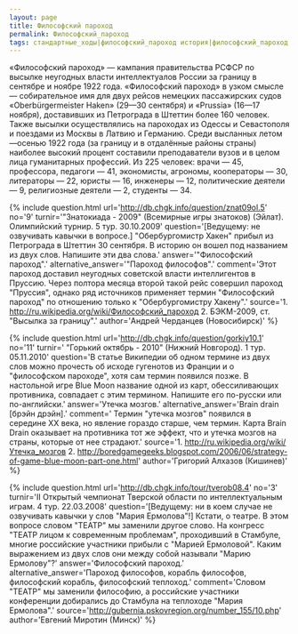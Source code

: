 ```yaml
---
layout: page
title: Философский пароход
permalink: Философский_пароход
tags: стандартные_ходы|философский_пароход история|философский_пароход ссср|философский_пароход
---
```

«Философский пароход» — кампания правительства РСФСР по высылке неугодных власти интеллектуалов России за границу в сентябре и ноябре 1922 года. «Философский пароход» в узком смысле — собирательное имя для двух рейсов немецких пассажирских судов «Oberbürgermeister Haken» (29—30 сентября) и «Prussia» (16—17 ноября), доставивших из Петрограда в Штеттин более 160 человек. Также высылки осуществлялись на пароходах из Одессы и Севастополя и поездами из Москвы в Латвию и Германию. Среди высланных летом—осенью 1922 года (за границу и в отдалённые районы страны) наиболее высокий процент составили преподаватели вузов и в целом лица гуманитарных профессий. Из 225 человек: врачи — 45, профессора, педагоги — 41, экономисты, агрономы, кооператоры — 30, литераторы — 22, юристы — 16, инженеры — 12, политические деятели — 9, религиозные деятели — 2, студенты — 34.



{% include question.html
url='http://db.chgk.info/question/znat09ol.5'
no='9'
turnir='"Знатокиада - 2009" (Всемирные игры знатоков) (Эйлат). Олимпийский турнир. 5 тур. 30.10.2009'
question='[Ведущему: не озвучивать кавычки в вопросе.] 
    "Обербургомистр Хакен" прибыл из Петрограда в Штеттин 30 сентября. В историю он вошел под названием из двух слов. Напишите эти два слова.'
answer='"Философский пароход".'
alternative_answer='"Пароход философов".'
comment='Этот пароход доставил неугодных советской власти интеллигентов в Пруссию. Через полтора месяца второй такой рейс совершил пароход "Пруссия", однако ряд источников применяет термин "Философский пароход" по отношению только к "Обербургомистру Хакену".'
source='1. http://ru.wikipedia.org/wiki/Философский_пароход 
    2. БЭКМ-2009, ст. "Высылка за границу".'
author='Андрей Черданцев (Новосибирск)'
 %}



{% include question.html
url='http://db.chgk.info/question/gorkiy10.1'
no='11'
turnir=' "Горький октябрь - 2010" (Нижний Новгород). 1 тур. 05.11.2010'
question='В статье Википедии об одном термине из двух слов можно прочесть об исходе гугенотов из Франции и о "философском пароходе", хотя сам термин появился позже. В настольной игре Blue Moon название одной из карт, обессиливающих противника, совпадает с этим термином. Напишите его по-русски или по-английски.'
answer='Утечка мозгов.'
alternative_answer='Brain drain [брэйн дрэйн].'
comment=' Термин "утечка мозгов" появился в середине XX века, но явление гораздо старше, чем термин. Карта Brain Drain оказывает на противника тот же эффект, что и утечка мозгов на страны, которые от нее страдают.'
source='1. http://ru.wikipedia.org/wiki/Утечка_мозгов
2. http://boredgamegeeks.blogspot.com/2006/06/strategy-of-game-blue-moon-part-one.html'
author='Григорий Алхазов (Кишинев)'
 %}


{% include question.html
url='http://db.chgk.info/tour/tverob08.4'
no='3'
turnir='II Открытый чемпионат Тверской области по интеллектуальным играм. 4 тур. 22.03.2008'
question='[Ведущему: ни в коем случае не озвучивать кавычки у слов "Мария Ермолова"!] 
    Кстати, о театре. 
    В этом вопросе словом "ТЕАТР" мы заменили другое слово. 
    На конгресс "ТЕАТР лицом к современным проблемам", проходивший в Стамбуле, многие российские участники прибыли с "Марией Ермоловой". Каким выражением из двух слов они между собой называли "Марию Ермолову"?'
answer='Философский пароход.'
alternative_answer='Пароход философов, корабль философов, философский корабль, философский теплоход.'
comment='Словом "ТЕАТР" мы заменили философию, а российские участники конференции добирались до Стамбула на теплоходе "Мария Ермолова".'
source='http://gubernia.pskovregion.org/number_155/10.php'
author='Евгений Миротин (Минск)'
 %}




